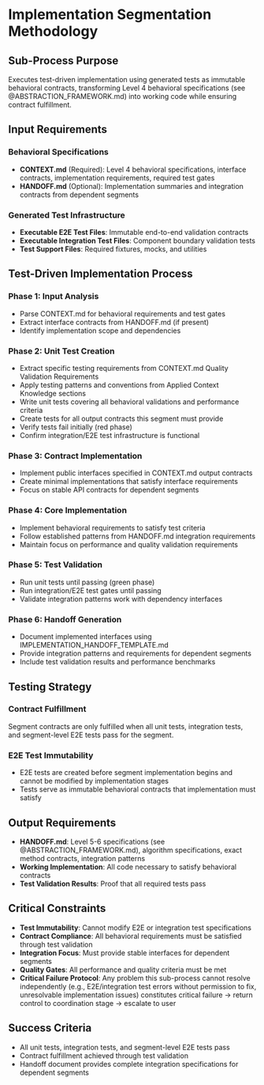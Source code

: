 # Implementation Segmentation Methodology

## Sub-Process Purpose
Executes test-driven implementation using generated tests as immutable behavioral contracts, transforming Level 4 behavioral specifications (see @ABSTRACTION_FRAMEWORK.md) into working code while ensuring contract fulfillment.

## Input Requirements

### Behavioral Specifications
- **CONTEXT.md** (Required): Level 4 behavioral specifications, interface contracts, implementation requirements, required test gates
- **HANDOFF.md** (Optional): Implementation summaries and integration contracts from dependent segments

### Generated Test Infrastructure
- **Executable E2E Test Files**: Immutable end-to-end validation contracts
- **Executable Integration Test Files**: Component boundary validation tests
- **Test Support Files**: Required fixtures, mocks, and utilities

## Test-Driven Implementation Process

### Phase 1: Input Analysis
- Parse CONTEXT.md for behavioral requirements and test gates
- Extract interface contracts from HANDOFF.md (if present)
- Identify implementation scope and dependencies

### Phase 2: Unit Test Creation
- Extract specific testing requirements from CONTEXT.md Quality Validation Requirements
- Apply testing patterns and conventions from Applied Context Knowledge sections
- Write unit tests covering all behavioral validations and performance criteria
- Create tests for all output contracts this segment must provide
- Verify tests fail initially (red phase)
- Confirm integration/E2E test infrastructure is functional

### Phase 3: Contract Implementation
- Implement public interfaces specified in CONTEXT.md output contracts
- Create minimal implementations that satisfy interface requirements
- Focus on stable API contracts for dependent segments

### Phase 4: Core Implementation
- Implement behavioral requirements to satisfy test criteria
- Follow established patterns from HANDOFF.md integration requirements
- Maintain focus on performance and quality validation requirements

### Phase 5: Test Validation
- Run unit tests until passing (green phase)
- Run integration/E2E test gates until passing
- Validate integration patterns work with dependency interfaces

### Phase 6: Handoff Generation
- Document implemented interfaces using IMPLEMENTATION_HANDOFF_TEMPLATE.md
- Provide integration patterns and requirements for dependent segments
- Include test validation results and performance benchmarks

## Testing Strategy

### Contract Fulfillment
Segment contracts are only fulfilled when all unit tests, integration tests, and segment-level E2E tests pass for the segment.

### E2E Test Immutability
- E2E tests are created before segment implementation begins and cannot be modified by implementation stages
- Tests serve as immutable behavioral contracts that implementation must satisfy

## Output Requirements
- **HANDOFF.md**: Level 5-6 specifications (see @ABSTRACTION_FRAMEWORK.md), algorithm specifications, exact method contracts, integration patterns
- **Working Implementation**: All code necessary to satisfy behavioral contracts
- **Test Validation Results**: Proof that all required tests pass

## Critical Constraints
- **Test Immutability**: Cannot modify E2E or integration test specifications
- **Contract Compliance**: All behavioral requirements must be satisfied through test validation
- **Integration Focus**: Must provide stable interfaces for dependent segments
- **Quality Gates**: All performance and quality criteria must be met
- **Critical Failure Protocol**: Any problem this sub-process cannot resolve independently (e.g., E2E/integration test errors without permission to fix, unresolvable implementation issues) constitutes critical failure → return control to coordination stage → escalate to user

## Success Criteria
- All unit tests, integration tests, and segment-level E2E tests pass
- Contract fulfillment achieved through test validation
- Handoff document provides complete integration specifications for dependent segments